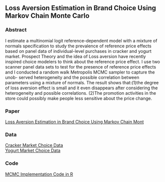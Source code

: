 ## Loss Aversion Estimation in Brand Choice Using Markov Chain Monte Carlo

### Abstract

I estimate a multinomial logit reference-dependent model with a mixture of normals specification to study the prevalence of reference price effects based on panel data of individual-level purchases in cracker and yogurt market. Prospect Theory and the idea of Loss aversion have recently inspired choice modelers to think about the reference price effect. I use two scanner panel data sets to test for the presence of reference price effects and I conducted a random walk Metropolis MCMC sampler to capture the unob- served heterogeneity and the possible correlation between parameters using a mixture of normals. The result shows that:(1)the degree of loss aversion effect is small and it even disappears after considering the heterogeneity and possible correlations. (2)The promotion activities in the store could possibly make people less sensitive about the price change.

### Paper

[Loss Aversion Estimation in Brand Choice Using Markov Chain Mont]()

### Data

[Cracker Market Choice Data]()\
[Yogurt Market Choice Data]()
### Code

[MCMC Implementation Code in R](https://github.com/hihowme/persp-research-econ_Spr20/blob/master/Finalpaper/R_code/MCMC_R.md)